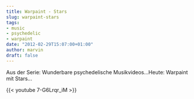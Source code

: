 ```yaml
---
title: Warpaint - Stars
slug: warpaint-stars
tags:
- music
- psychedelic
- warpaint
date: "2012-02-29T15:07:00+01:00"
author: marvin
draft: false
---
```

Aus der Serie: Wunderbare psychedelische Musikvideos...Heute: Warpaint
mit Stars...

{{< youtube 7-G6Lrqr_iM >}}